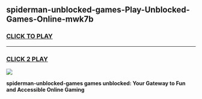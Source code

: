 
## spiderman-unblocked-games-Play-Unblocked-Games-Online-mwk7b
<h3>
<a href="https://premium76.site?title=spiderman-unblocked-games&ref=24A">CLICK TO PLAY</a></h3>
<hr>

<h3>
<a href="https://premium76.site?title=spiderman-unblocked-games&ref=24A">CLICK 2 PLAY</a>
  
</h3>

<a href="https://premium76.site?title=spiderman-unblocked-games&ref=24A"><img src="https://clearcache.store/games.png"></a>


**spiderman-unblocked-games games unblocked: Your Gateway to Fun and Accessible Online Gaming**
